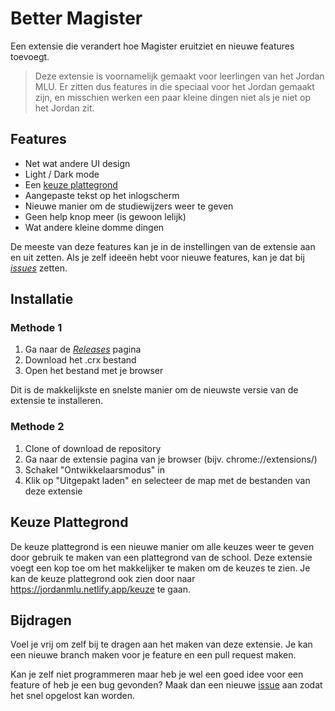 # Better Magister
Een extensie die verandert hoe Magister eruitziet en nieuwe features toevoegt.

> Deze extensie is voornamelijk gemaakt voor leerlingen van het Jordan MLU. Er zitten dus features in die speciaal voor het Jordan gemaakt zijn, en misschien werken een paar kleine dingen niet als je niet op het Jordan zit.


## Features

- Net wat andere UI design
- Light / Dark mode
- Een [keuze plattegrond](#keuze-plattegrond)
- Aangepaste tekst op het inlogscherm
- Nieuwe manier om de studiewijzers weer te geven
- Geen help knop meer (is gewoon lelijk)
- Wat andere kleine domme dingen

De meeste van deze features kan je in de instellingen van de extensie aan en uit zetten. 
Als je zelf ideeën hebt voor nieuwe features, kan je dat bij _[issues](https://github.com/TTekar/magisterExtension/issues)_ zetten.

## Installatie

### Methode 1

1. Ga naar de _[Releases](https://github.com/TTekar/magisterExtension/releases)_ pagina
2. Download het .crx bestand
3. Open het bestand met je browser

Dit is de makkelijkste en snelste manier om de nieuwste versie van de extensie te installeren.

### Methode 2

1. Clone of download de repository
2. Ga naar de extensie pagina van je browser (bijv. chrome://extensions/)
3. Schakel "Ontwikkelaarsmodus" in
4. Klik op "Uitgepakt laden" en selecteer de map met de bestanden van deze extensie

## Keuze Plattegrond

De keuze plattegrond is een nieuwe manier om alle keuzes weer te geven door gebruik te maken van een plattegrond van de school. Deze extensie voegt een kop toe om het makkelijker te maken om de keuzes te zien. Je kan de keuze plattegrond ook zien door naar https://jordanmlu.netlify.app/keuze te gaan.

## Bijdragen

Voel je vrij om zelf bij te dragen aan het maken van deze extensie. Je kan een nieuwe branch maken voor je feature en een pull request maken. 

Kan je zelf niet programmeren maar heb je wel een goed idee voor een feature of heb je een bug gevonden? Maak dan een nieuwe [issue](https://github.com/TTekar/magisterExtension/issues) aan zodat het snel opgelost kan worden.


